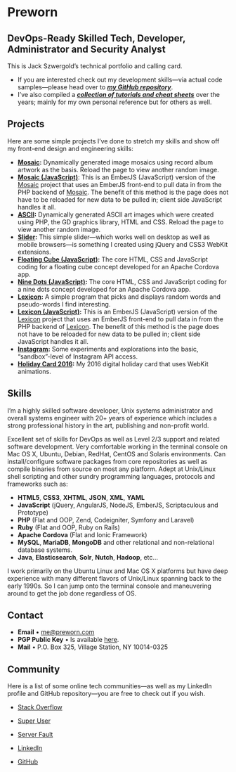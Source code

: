 # Preworn

## DevOps-Ready Skilled Tech, Developer, Administrator and Security Analyst

This is Jack Szwergold’s technical portfolio and calling card.

* If you are interested check out my development skills—via actual code samples—please head over to ***[my GitHub repository][github]***.
* I’ve also compiled a ***[collection of tutorials and cheat sheets][tutorials]*** over the years; mainly for my own personal reference but for others as well.

## Projects

Here are some simple projects I’ve done to stretch my skills and show off my front-end design and engineering skills:

* **[Mosaic][mosaic]:** Dynamically generated image mosaics using record album artwork as the basis. Reload the page to view another random image.
* **[Mosaic (JavaScript)][mosaic_js]**: This is an EmberJS (JavaScript) version of the [Mosaic][mosaic] project that uses an EmberJS front-end to pull data in from the PHP backend of [Mosaic][mosaic]. The benefit of this method is the page does not have to be reloaded for new data to be pulled in; client side JavaScript handles it all.
* **[ASCII][ascii]:** Dynamically generated ASCII art images which were created using PHP, the GD graphics library, HTML and CSS. Reload the page to view another random image.
* **[Slider][slider]:** This simple slider—which works well on desktop as well as mobile browsers—is something I created using jQuery and CSS3 WebKit extensions.
* **[Floating Cube (JavaScript)][floatingcube_js]:** The core HTML, CSS and JavaScript coding for a floating cube concept developed for an Apache Cordova app.
* **[Nine Dots (JavaScript)][ninedots_js]:** The core HTML, CSS and JavaScript coding for a nine dots concept developed for an Apache Cordova app.
* **[Lexicon][lexicon]:** A simple program that picks and displays random words and pseudo-words I find interesting.
* **[Lexicon (JavaScript)][lexicon_js]:** This is an EmberJS (JavaScript) version of the [Lexicon][lexicon] project that uses an EmberJS front-end to pull data in from the PHP backend of [Lexicon][lexicon]. The benefit of this method is the page does not have to be reloaded for new data to be pulled in; client side JavaScript handles it all.
* **[Instagram][instagram]:** Some experiments and explorations into the basic, “sandbox”-level of Instagram API access. 
* **[Holiday Card 2016][holiday_card_2016]:** My 2016 digital holiday card that uses WebKit animations. 

## Skills

I’m a highly skilled software developer, Unix systems administrator and overall systems engineer with 20+ years of experience which includes a strong professional history in the art, publishing and non-profit world.

Excellent set of skills for DevOps as well as Level 2/3 support and related software development. Very comfortable working in the terminal console on Mac OS X, Ubuntu, Debian, RedHat, CentOS and Solaris environments. Can install/configure software packages from core repositories as well as compile binaries from source on most any platform. Adept at Unix/Linux shell scripting and other sundry programming languages, protocols and frameworks such as:

* **HTML5**, **CSS3**, **XHTML**, **JSON**,  **XML**, **YAML**
* **JavaScript** (jQuery, AngularJS, NodeJS, EmberJS, Scriptaculous and Prototype)
* **PHP** (Flat and OOP, Zend, Codeigniter, Symfony and Laravel)
* **Ruby** (Flat and OOP, Ruby on Rails)
* **Apache Cordova** (Flat and Ionic Framework)
* **MySQL**, **MariaDB**, **MongoDB** and other relational and non-relational database systems.
* **Java**, **Elasticsearch**, **Solr**, **Nutch**, **Hadoop**, etc…

I work primarily on the Ubuntu Linux and Mac OS X platforms but have deep experience with many different flavors of Unix/Linux spanning back to the early 1990s. So I can jump onto the terminal console and maneuvering around to get the job done regardless of OS.

## Contact

* **Email** • [me@preworn.com](mailto:me@preworn.com?Subject=Preworn%20Website%20Query)
* **PGP Public Key** • Is available [here][pgp_key].
* **Mail** • P.O. Box 325, Village Station, NY 10014-0325

## Community

Here is a list of some online tech communities—as well as my LinkedIn profile and GitHub repository—you are free to check out if you wish.

* [Stack Overflow][stackoverflow]
* [Super User][superuser]
* [Server Fault][serverfault]
* [LinkedIn][linkedin]
* [GitHub][github]

  [tutorials]: tutorials_and_cheat_sheets/ "Tutorials and Cheat Sheets"
  [mosaic]: projects/mosaic/ "Mosaic"
  [mosaic_js]: projects/mosaic_js/ "Mosaic (JavaScript)"
  [ascii]: projects/ascii/ "ASCII"
  [slider]: projects/slider/ "Slider"
  [floatingcube_js]: projects/floatingcube_js/ "Floating Cube (JavaScript)"
  [ninedots_js]: projects/ninedots_js/ "Nine Dots (JavaScript)"
  [lexicon]: projects/lexicon/ "Lexicon"
  [lexicon_js]: projects/lexicon_js/ "Lexicon (JavaScript)"  
  [instagram]: projects/instagram/ "Instagram"  
  [holiday_card_2016]: projects/holiday_card_2016/ "Holiday Card 2016"  
  [pgp_key]: pgp_public_key-preworn.asc.txt
  [stackoverflow]: http://stackoverflow.com/users/117259/jakegould "Stack Overflow"
  [superuser]: http://superuser.com/users/167207/jakegould "Super User"
  [serverfault]: http://serverfault.com/users/100013/jakegould "Server Fault"
  [linkedin]: http://www.linkedin.com/in/jackszwergold "Linked In"
  [github]: https://github.com/JackSzwergold
